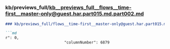### kb/previews_full/kb__previews_full__flows__time-first__master-only@guest.har.part015.md.part002.md

```md
### kb/previews_full/flows__time-first__master-only@guest.har.part015.md (part 002)

```md
r": 0,
                          "columnNumber": 6879
         
```

```

```
